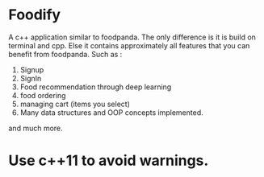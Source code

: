# Foodify
A c++ application similar to foodpanda. The only difference is it is build on terminal and cpp. Else it contains approximately all features that you can benefit from foodpanda. Such as :
1. Signup
2. SignIn
3. Food recommendation through deep learning
4. food ordering
5. managing cart (items you select)
6. Many data structures and OOP concepts implemented.

and much more.

# Use c++11 to avoid warnings.
